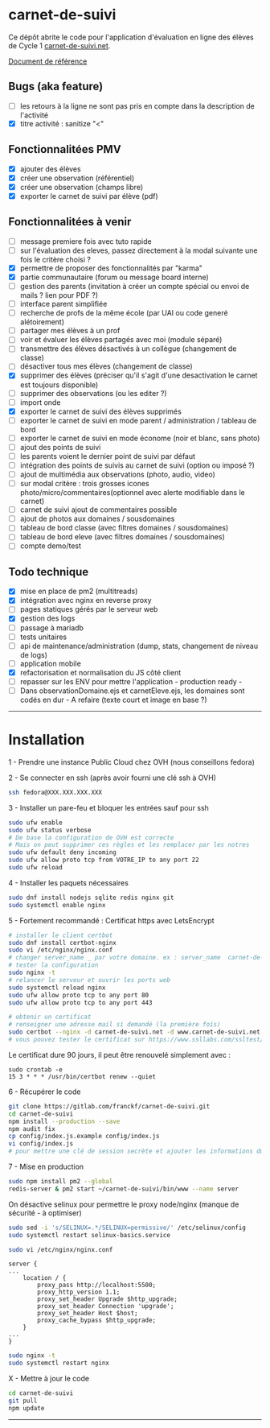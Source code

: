 # carnet-de-suivi

Ce dépôt abrite le code pour l'application d'évaluation en ligne des élèves de Cycle 1 [carnet-de-suivi.net](https://carnet-de-suivi.net).

[Document de référence](https://eduscol.education.fr/cid97131/suivi-et-evaluation-a-l-ecole-maternelle.html)

## Bugs (aka feature)
- [ ] les retours à la ligne ne sont pas pris en compte dans la description de l'activité
- [x] titre activité : sanitize "<"

## Fonctionnalitées PMV

- [x] ajouter des élèves
- [x] créer une observation (référentiel)
- [x] créer une observation (champs libre)
- [x] exporter le carnet de suivi par élève (pdf)

## Fonctionnalitées à venir

- [ ] message premiere fois avec tuto rapide
- [ ] sur l'évaluation des eleves, passez directement à la modal suivante une fois le critère choisi ?
- [x] permettre de proposer des fonctionnalités par "karma"
- [x] partie communautaire (forum ou message board interne)
- [ ] gestion des parents (invitation à créer un compte spécial ou envoi de mails ? lien pour PDF ?)
- [ ] interface parent simplifiée
- [ ] recherche de profs de la même école (par UAI ou code generé alétoirement)
- [ ] partager mes élèves à un prof
- [ ] voir et évaluer les élèves partagés avec moi (module séparé)
- [ ] transmettre des élèves désactivés à un collègue (changement de classe)
- [ ] désactiver tous mes élèves (changement de classe)
- [x] supprimer des élèves (préciser qu'il s'agit d'une desactivation le carnet est toujours disponible)
- [ ] supprimer des observations (ou les editer ?)
- [ ] import onde
- [x] exporter le carnet de suivi des élèves supprimés
- [ ] exporter le carnet de suivi en mode parent / administration / tableau de bord
- [ ] exporter le carnet de suivi en mode économe (noir et blanc, sans photo)
- [ ] ajout des points de suivi
- [ ] les parents voient le dernier point de suivi par défaut
- [ ] intégration des points de suivis au carnet de suivi (option ou imposé ?)
- [ ] ajout de multimédia aux observations (photo, audio, video)
- [ ] sur modal critère : trois grosses icones photo/micro/commentaires(optionnel avec alerte modifiable dans le carnet)
- [ ] carnet de suivi ajout de commentaires possible
- [ ] ajout de photos aux domaines / sousdomaines
- [ ] tableau de bord classe (avec filtres domaines / sousdomaines)
- [ ] tableau de bord eleve (avec filtres domaines / sousdomaines)
- [ ] compte demo/test

## Todo technique

- [x] mise en place de pm2 (multitreads)
- [x] intégration avec nginx en reverse proxy
- [ ] pages statiques gérés par le serveur web
- [x] gestion des logs
- [ ] passage à mariadb
- [ ] tests unitaires
- [ ] api de maintenance/administration (dump, stats, changement de niveau de logs)
- [ ] application mobile
- [x] refactorisation et normalisation du JS côté client
- [ ] repasser sur les ENV pour mettre l'application - production ready -
- [ ] Dans observationDomaine.ejs et carnetEleve.ejs, les domaines sont codés en dur - A refaire (texte court et image en base ?)

---

# Installation

1 - Prendre une instance Public Cloud chez OVH (nous conseillons fedora)

2 - Se connecter en ssh (après avoir fourni une clé ssh à OVH)

```bash
ssh fedora@XXX.XXX.XXX.XXX
```

3 - Installer un pare-feu et bloquer les entrées sauf pour ssh

```bash
sudo ufw enable
sudo ufw status verbose
# De base la configuration de OVH est correcte
# Mais on peut supprimer ces règles et les remplacer par les notres
sudo ufw default deny incoming
sudo ufw allow proto tcp from VOTRE_IP to any port 22
sudo ufw reload
```

4 - Installer les paquets nécessaires

```bash
sudo dnf install nodejs sqlite redis nginx git
sudo systemctl enable nginx
```

5 - Fortement recommandé : Certificat https avec LetsEncrypt

```bash
# installer le client certbot
sudo dnf install certbot-nginx
sudo vi /etc/nginx/nginx.conf
# changer server_name _ par votre domaine. ex : server_name  carnet-de-suivi.net www.carnet-de-suivi.net;
# tester la configuration
sudo nginx -t
# relancer le serveur et ouvrir les ports web
sudo systemctl reload nginx
sudo ufw allow proto tcp to any port 80
sudo ufw allow proto tcp to any port 443

# obtenir un certificat
# renseigner une adresse mail si demandé (la première fois)
sudo certbot --nginx -d carnet-de-suivi.net -d www.carnet-de-suivi.net
# vous pouvez tester le certificat sur https://www.ssllabs.com/ssltest/analyze.html?d=carnet%2dde%2dsuivi.net&latest
```

Le certificat dure 90 jours, il peut être renouvelé simplement avec :
```
sudo crontab -e
15 3 * * * /usr/bin/certbot renew --quiet
```

6 - Récupérer le code

```bash
git clone https://gitlab.com/franckf/carnet-de-suivi.git
cd carnet-de-suivi
npm install --production --save
npm audit fix
cp config/index.js.example config/index.js
vi config/index.js
# pour mettre une clé de session secrète et ajouter les informations du compte mail
```

7 - Mise en production

```bash
sudo npm install pm2 --global
redis-server & pm2 start ~/carnet-de-suivi/bin/www --name server
```

On désactive selinux pour permettre le proxy node/nginx (manque de sécurité - à optimiser)
```bash
sudo sed -i 's/SELINUX=.*/SELINUX=permissive/' /etc/selinux/config
sudo systemctl restart selinux-basics.service
```

```bash
sudo vi /etc/nginx/nginx.conf
```

```config
server {
...
    location / {
        proxy_pass http://localhost:5500;
        proxy_http_version 1.1;
        proxy_set_header Upgrade $http_upgrade;
        proxy_set_header Connection 'upgrade';
        proxy_set_header Host $host;
        proxy_cache_bypass $http_upgrade;
    }
...
}
```

```bash
sudo nginx -t
sudo systemctl restart nginx
```

X - Mettre à jour le code

```bash
cd carnet-de-suivi
git pull
npm update
```
---

